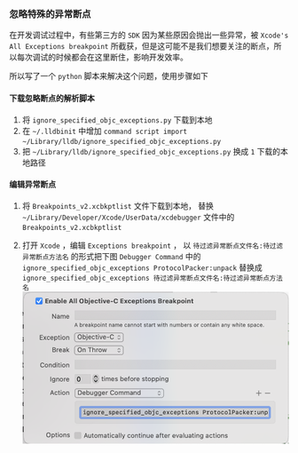 ### 忽略特殊的异常断点

在开发调试过程中，有些第三方的 `SDK` 因为某些原因会抛出一些异常，被 `Xcode's All Exceptions breakpoint` 所截获，但是这可能不是我们想要关注的断点，所以每次调试的时候都会在这里断住，影响开发效率。

所以写了一个 `python` 脚本来解决这个问题，使用步骤如下

#### 下载忽略断点的解析脚本

 1. 将 `ignore_specified_objc_exceptions.py` 下载到本地
 2. 在 `~/.lldbinit` 中增加 `command script import ~/Library/lldb/ignore_specified_objc_exceptions.py `
 3. 把 `~/Library/lldb/ignore_specified_objc_exceptions.py` 换成 `1` 下载的本地路径

#### 编辑异常断点
 1. 将 `Breakpoints_v2.xcbkptlist` 文件下载到本地， 替换 `~/Library/Developer/Xcode/UserData/xcdebugger` 文件中的 `Breakpoints_v2.xcbkptlist`
 
 2. 打开 `Xcode` ，编辑 `Exceptions breakpoint` ， 以 `待过滤异常断点文件名:待过滤异常断点方法名` 的形式把下图 `Debugger Command` 中的 `ignore_specified_objc_exceptions ProtocolPacker:unpack` 替换成 `ignore_specified_objc_exceptions 待过滤异常断点文件名:待过滤异常断点方法名`
  ![](break_point.jpg)
